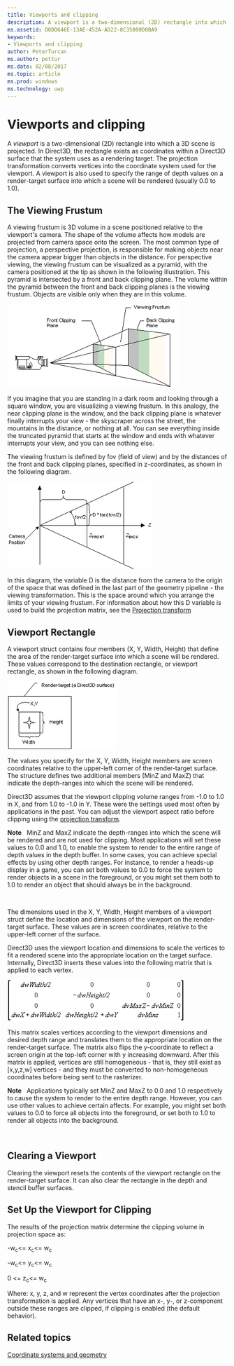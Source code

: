 ```yaml
---
title: Viewports and clipping
description: A viewport is a two-dimensional (2D) rectangle into which a 3D scene is projected.
ms.assetid: D0DD646E-13AE-452A-AD22-8C35000D0BA9
keywords:
- Viewports and clipping
author: PeterTurcan
ms.author: pettur
ms.date: 02/08/2017
ms.topic: article
ms.prod: windows
ms.technology: uwp
---
```


# Viewports and clipping


A *viewport* is a two-dimensional (2D) rectangle into which a 3D scene is projected. In Direct3D, the rectangle exists as coordinates within a Direct3D surface that the system uses as a rendering target. The projection transformation converts vertices into the coordinate system used for the viewport. A viewport is also used to specify the range of depth values on a render-target surface into which a scene will be rendered (usually 0.0 to 1.0).

## <span id="The_Viewing_Frustum"></span><span id="the_viewing_frustum"></span><span id="THE_VIEWING_FRUSTUM"></span>The Viewing Frustum


A viewing frustum is 3D volume in a scene positioned relative to the viewport's camera. The shape of the volume affects how models are projected from camera space onto the screen. The most common type of projection, a perspective projection, is responsible for making objects near the camera appear bigger than objects in the distance. For perspective viewing, the viewing frustum can be visualized as a pyramid, with the camera positioned at the tip as shown in the following illustration. This pyramid is intersected by a front and back clipping plane. The volume within the pyramid between the front and back clipping planes is the viewing frustum. Objects are visible only when they are in this volume.

![illustration of a viewing frustrum with a front and back clipping plan](images/frustum.png)

If you imagine that you are standing in a dark room and looking through a square window, you are visualizing a viewing frustum. In this analogy, the near clipping plane is the window, and the back clipping plane is whatever finally interrupts your view - the skyscraper across the street, the mountains in the distance, or nothing at all. You can see everything inside the truncated pyramid that starts at the window and ends with whatever interrupts your view, and you can see nothing else.

The viewing frustum is defined by fov (field of view) and by the distances of the front and back clipping planes, specified in z-coordinates, as shown in the following diagram.

![diagram of the viewing frustum](images/fovdiag.png)

In this diagram, the variable D is the distance from the camera to the origin of the space that was defined in the last part of the geometry pipeline - the viewing transformation. This is the space around which you arrange the limits of your viewing frustum. For information about how this D variable is used to build the projection matrix, see the [Projection transform](projection-transform.md)

## <span id="Viewport_Rectangle"></span><span id="viewport_rectangle"></span><span id="VIEWPORT_RECTANGLE"></span>Viewport Rectangle


A viewport struct contains four members (X, Y, Width, Height) that define the area of the render-target surface into which a scene will be rendered. These values correspond to the destination rectangle, or viewport rectangle, as shown in the following diagram.

![diagram of the viewport rectangle](images/destrect.png)

The values you specify for the X, Y, Width, Height members are screen coordinates relative to the upper-left corner of the render-target surface. The structure defines two additional members (MinZ and MaxZ) that indicate the depth-ranges into which the scene will be rendered.

Direct3D assumes that the viewport clipping volume ranges from -1.0 to 1.0 in X, and from 1.0 to -1.0 in Y. These were the settings used most often by applications in the past. You can adjust the viewport aspect ratio before clipping using the [projection transform](projection-transform.md).

**Note**   MinZ and MaxZ indicate the depth-ranges into which the scene will be rendered and are not used for clipping. Most applications will set these values to 0.0 and 1.0, to enable the system to render to the entire range of depth values in the depth buffer. In some cases, you can achieve special effects by using other depth ranges. For instance, to render a heads-up display in a game, you can set both values to 0.0 to force the system to render objects in a scene in the foreground, or you might set them both to 1.0 to render an object that should always be in the background.

 

The dimensions used in the X, Y, Width, Height members of a viewport struct define the location and dimensions of the viewport on the render-target surface. These values are in screen coordinates, relative to the upper-left corner of the surface.

Direct3D uses the viewport location and dimensions to scale the vertices to fit a rendered scene into the appropriate location on the target surface. Internally, Direct3D inserts these values into the following matrix that is applied to each vertex.

![equation of the matrix that is applied to each vertex](images/vpscale.png)

This matrix scales vertices according to the viewport dimensions and desired depth range and translates them to the appropriate location on the render-target surface. The matrix also flips the y-coordinate to reflect a screen origin at the top-left corner with y increasing downward. After this matrix is applied, vertices are still homogeneous - that is, they still exist as \[x,y,z,w\] vertices - and they must be converted to non-homogeneous coordinates before being sent to the rasterizer.

**Note**   Applications typically set MinZ and MaxZ to 0.0 and 1.0 respectively to cause the system to render to the entire depth range. However, you can use other values to achieve certain affects. For example, you might set both values to 0.0 to force all objects into the foreground, or set both to 1.0 to render all objects into the background.

 

## <span id="Clearing_a_Viewport"></span><span id="clearing_a_viewport"></span><span id="CLEARING_A_VIEWPORT"></span>Clearing a Viewport


Clearing the viewport resets the contents of the viewport rectangle on the render-target surface. It can also clear the rectangle in the depth and stencil buffer surfaces.

## <span id="Set_Up_the_Viewport_for_Clipping"></span><span id="set_up_the_viewport_for_clipping"></span><span id="SET_UP_THE_VIEWPORT_FOR_CLIPPING"></span>Set Up the Viewport for Clipping


The results of the projection matrix determine the clipping volume in projection space as:

-w<sub>c</sub>&lt;= x<sub>c</sub>&lt;= w<sub>c</sub>

-w<sub>c</sub>&lt;= y<sub>c</sub>&lt;= w<sub>c</sub>

0 &lt;= z<sub>c</sub>&lt;= w<sub>c</sub>

Where: x, y, z, and w represent the vertex coordinates after the projection transformation is applied. Any vertices that have an x-, y-, or z-component outside these ranges are clipped, if clipping is enabled (the default behavior).

## <span id="related-topics"></span>Related topics


[Coordinate systems and geometry](coordinate-systems-and-geometry.md)

 

 




